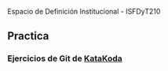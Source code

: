  Espacio de Definición Institucional - ISFDyT210
## Practica
### Ejercicios de Git de [KataKoda](https://www.katacoda.com/courses/git)

